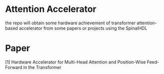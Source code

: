 
# Attention Accelerator
the repo will obtain some hardware achievement of transformer attention-based accelerator from some papers or projects using the SpinalHDL





# Paper

[1] Hardware Accelerator for Multi-Head Attention and Position-Wise Feed-Forward in the Transformer
